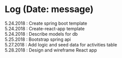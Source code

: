 # Log (Date: message)

5.24.2018 : Create spring boot template \
5.24.2018 : Create-react-app template \
5.24.2018 : Describe models for db \
5.25.2018 : Bootstrap spring api \
5.27.2018 : Add logic and seed data for activities table \
5.28.2018 : Design and wireframe React app